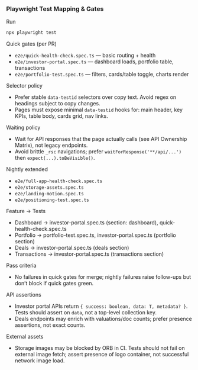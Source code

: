### Playwright Test Mapping & Gates

Run

```bash
npx playwright test
```

Quick gates (per PR)

- `e2e/quick-health-check.spec.ts` — basic routing + health
- `e2e/investor-portal.spec.ts` — dashboard loads, portfolio table, transactions
- `e2e/portfolio-test.spec.ts` — filters, cards/table toggle, charts render

Selector policy

- Prefer stable `data-testid` selectors over copy text. Avoid regex on headings subject to copy changes.
- Pages must expose minimal `data-testid` hooks for: main header, key KPIs, table body, cards grid, nav links.

Waiting policy

- Wait for API responses that the page actually calls (see API Ownership Matrix), not legacy endpoints.
- Avoid brittle `_rsc` navigations; prefer `waitForResponse('**/api/...')` then `expect(...).toBeVisible()`.

Nightly extended

- `e2e/full-app-health-check.spec.ts`
- `e2e/storage-assets.spec.ts`
- `e2e/landing-motion.spec.ts`
- `e2e/positioning-test.spec.ts`

Feature → Tests

- Dashboard → investor-portal.spec.ts (section: dashboard), quick-health-check.spec.ts
- Portfolio → portfolio-test.spec.ts, investor-portal.spec.ts (portfolio section)
- Deals → investor-portal.spec.ts (deals section)
- Transactions → investor-portal.spec.ts (transactions section)

Pass criteria

- No failures in quick gates for merge; nightly failures raise follow-ups but don’t block if quick gates green.

API assertions

- Investor portal APIs return `{ success: boolean, data: T, metadata? }`. Tests should assert on `data`, not a top-level collection key.
- Deals endpoints may enrich with valuations/doc counts; prefer presence assertions, not exact counts.

External assets

- Storage images may be blocked by ORB in CI. Tests should not fail on external image fetch; assert presence of logo container, not successful network image load.
